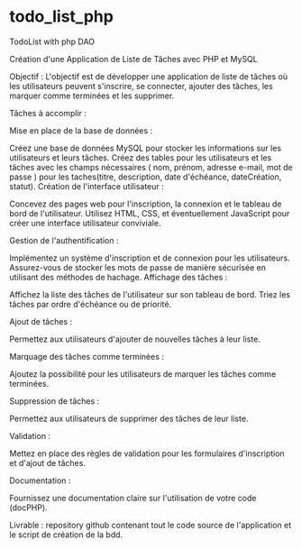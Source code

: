# todo_list_php
TodoList with php DAO 

Création d'une Application de Liste de Tâches avec PHP et MySQL

Objectif : L'objectif  est de développer une application de liste de tâches où les utilisateurs peuvent s'inscrire, se connecter, ajouter des tâches, les marquer comme terminées et les supprimer.

Tâches à accomplir :

Mise en place de la base de données :

Créez une base de données MySQL pour stocker les informations sur les utilisateurs et leurs tâches.
Créez des tables pour les utilisateurs et les tâches avec les champs nécessaires ( nom, prénom, adresse e-mail, mot de passe ) pour les taches(titre, description, date d'échéance, dateCréation, statut).
Création de l'interface utilisateur :

Concevez des pages web pour l'inscription, la connexion et le tableau de bord de l'utilisateur.
Utilisez HTML, CSS, et éventuellement JavaScript pour créer une interface utilisateur conviviale.

Gestion de l'authentification :

Implémentez un système d'inscription et de connexion pour les utilisateurs.
Assurez-vous de stocker les mots de passe de manière sécurisée en utilisant des méthodes de hachage.
Affichage des tâches :

Affichez la liste des tâches de l'utilisateur sur son tableau de bord.
Triez les tâches par ordre d'échéance ou de priorité.

Ajout de tâches :

Permettez aux utilisateurs d'ajouter de nouvelles tâches à leur liste.

Marquage des tâches comme terminées :

Ajoutez la possibilité pour les utilisateurs de marquer les tâches comme terminées.

Suppression de tâches :

Permettez aux utilisateurs de supprimer des tâches de leur liste.

Validation :

Mettez en place des règles de validation pour les formulaires d'inscription et d'ajout de tâches.


Documentation :

Fournissez une documentation claire sur l'utilisation de votre code (docPHP).


Livrable :
repository github contenant tout le code source de l'application et le script de création de la bdd.